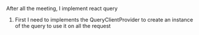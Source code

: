 After all the meeting, I implement react query
1. First I need to implements the QueryClientProvider to create an instance of the query to use it on all the request